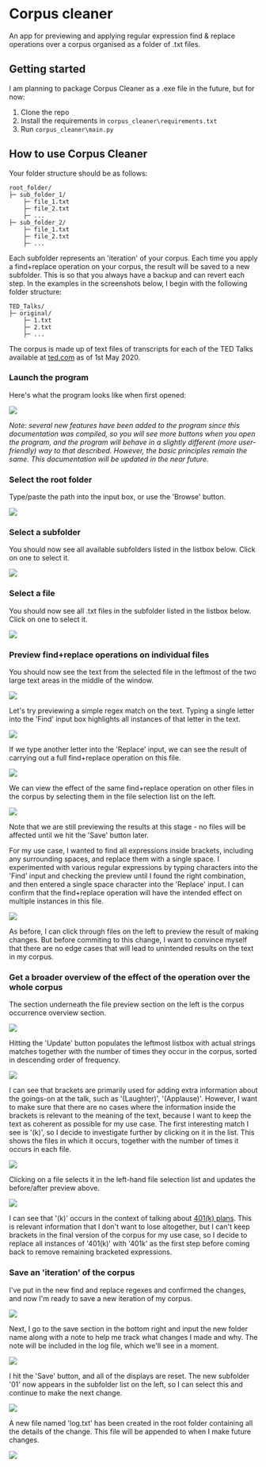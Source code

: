 # Corpus cleaner

An app for previewing and applying regular expression find & replace operations over a corpus organised as a folder of .txt files.

## Getting started

I am planning to package Corpus Cleaner as a .exe file in the future, but for now:

1. Clone the repo
2. Install the requirements in `corpus_cleaner\requirements.txt`
3. Run `corpus_cleaner\main.py`

## How to use Corpus Cleaner

Your folder structure should be as follows:

```
root_folder/
├─ sub_folder_1/
    ├─ file_1.txt
    ├─ file_2.txt
    ├─ ...
├─ sub_folder_2/
    ├─ file_1.txt
    ├─ file_2.txt
    ├─ ...
```

Each subfolder represents an 'iteration' of your corpus. Each time you apply a find+replace operation on your corpus, the result will be saved to a new subfolder. This is so that you always have a backup and can revert each step. In the examples in the screenshots below, I begin with the following folder structure:

```
TED_Talks/
├─ original/
    ├─ 1.txt
    ├─ 2.txt
    ├─ ...
```

The corpus is made up of text files of transcripts for each of the TED Talks available at [ted.com](https://www.ted.com/) as of 1st May 2020.

### Launch the program

Here's what the program looks like when first opened:

<img src="readme-img/00.PNG"></img>

*Note: several new features have been added to the program since this documentation was compiled, so you will see more buttons when you open the program, and the program will behave in a slightly different (more user-friendly) way to that described. However, the basic principles remain the same. This documentation will be updated in the near future.*

### Select the root folder

Type/paste the path into the input box, or use the 'Browse' button.

<img src="readme-img/01.PNG"></img>

### Select a subfolder

You should now see all available subfolders listed in the listbox below. Click on one to select it.

<img src="readme-img/02.PNG"></img>

### Select a file

You should now see all .txt files in the subfolder listed in the listbox below. Click on one to select it.

<img src="readme-img/03.PNG"></img>

### Preview find+replace operations on individual files

You should now see the text from the selected file in the leftmost of the two large text areas in the middle of the window.

<img src="readme-img/04.PNG"></img>

Let's try previewing a simple regex match on the text. Typing a single letter into the 'Find' input box highlights all instances of that letter in the text.

<img src="readme-img/05.PNG"></img>

If we type another letter into the 'Replace' input, we can see the result of carrying out a full find+replace operation on this file.

<img src="readme-img/06.PNG"></img>

We can view the effect of the same find+replace operation on other files in the corpus by selecting them in the file selection list on the left.

<img src="readme-img/07.PNG"></img>

Note that we are still previewing the results at this stage - no files will be affected until we hit the 'Save' button later.

For my use case, I wanted to find all expressions inside brackets, including any surrounding spaces, and replace them with a single space. I experimented with various regular expressions by typing characters into the 'Find' input and checking the preview until I found the right combination, and then entered a single space character into the 'Replace' input. I can confirm that the find+replace operation will have the intended effect on multiple instances in this file.

<img src="readme-img/08.PNG"></img>

As before, I can click through files on the left to preview the result of making changes. But before commiting to this change, I want to convince myself that there are no edge cases that will lead to unintended results on the text in my corpus.

### Get a broader overview of the effect of the operation over the whole corpus

The section underneath the file preview section on the left is the corpus occurrence overview section.

<img src="readme-img/09.PNG"></img>

Hitting the 'Update' button populates the leftmost listbox with actual strings matches together with the number of times they occur in the corpus, sorted in descending order of frequency.

<img src="readme-img/10.PNG"></img>

I can see that brackets are primarily used for adding extra information about the goings-on at the talk, such as '(Laughter)', '(Applause)'. However, I want to make sure that there are no cases where the information inside the brackets is relevant to the meaning of the text, because I want to keep the text as coherent as possible for my use case. The first interesting match I see is '(k)', so I decide to investigate further by clicking on it in the list. This shows the files in which it occurs, together with the number of times it occurs in each file.

<img src="readme-img/11.PNG"></img>

Clicking on a file selects it in the left-hand file selection list and updates the before/after preview above.

<img src="readme-img/12.PNG"></img>

I can see that '(k)' occurs in the context of talking about [401(k) plans](https://www.investopedia.com/terms/1/401kplan.asp). This is relevant information that I don't want to lose altogether, but I can't keep brackets in the final version of the corpus for my use case, so I decide to replace all instances of '401(k)' with '401k' as the first step before coming back to remove remaining bracketed expressions.

### Save an 'iteration' of the corpus

I've put in the new find and replace regexes and confirmed the changes, and now I'm ready to save a new iteration of my corpus.

<img src="readme-img/13.PNG"></img>

Next, I go to the save section in the bottom right and input the new folder name along with a note to help me track what changes I made and why. The note will be included in the log file, which we'll see in a moment.

<img src="readme-img/14.PNG"></img>

I hit the 'Save' button, and all of the displays are reset. The new subfolder '01' now appears in the subfolder list on the left, so I can select this and continue to make the next change.

<img src="readme-img/15.PNG"></img>

A new file named 'log.txt' has been created in the root folder containing all the details of the change. This file will be appended to when I make future changes.

<img src="readme-img/16.PNG"></img>
